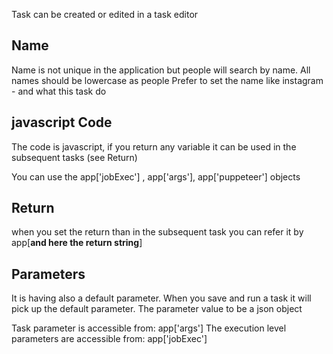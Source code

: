 Task can be created or edited in a task editor

## Name

Name is not unique in the application but people will search by name.
All names should be lowercase as people
Prefer to set the name like 
instagram - and what this task do

## javascript Code
The code is javascript, if you return any variable it can be used in the subsequent tasks (see Return)

You can use the app['jobExec'] , app['args'], app['puppeteer'] objects

## Return

when you set the return than in the subsequent task you can refer it by app[**and here the return string**]

## Parameters

It is having also a default parameter.
When you save and run a task it will pick up the default parameter.
The parameter value to be a json object

Task parameter is accessible from: app['args']
The execution level parameters are accessible from: app['jobExec']
